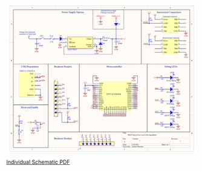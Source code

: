 ![Individual Schematic](Images/Individual_Schematic_Correct.png)

[Individual Schematic PDF](Images/Individual_Schematic_Correct.pdf)
